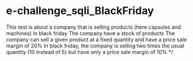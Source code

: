 # e-challenge_sqli_BlackFriday
This test is about a company that is selling products (here capsules and machines) in black friday     The company have a stock of products     The company can sell a given product at a fixed quantity and have a price sale margin of 20%     In black friday, the company is selling two times the usual quantity (10 instead of 5) but have only a price sale margin of 10%  */
